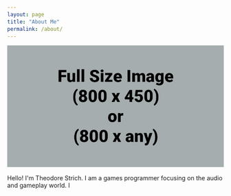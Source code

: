 ```yaml
---
layout: page
title: "About Me"
permalink: /about/
---
```


![Picture 1](/assets/fullsize.png)

Hello! I'm Theodore Strich. I am a games programmer focusing on the audio and gameplay world. I 
